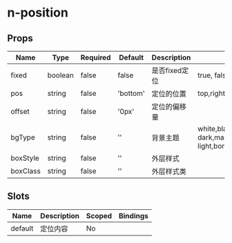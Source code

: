 # n-position

## Props
| Name | Type | Required | Default | Description | Choices |
| --- | --- | --- | --- | --- | --- |
| fixed | boolean | false | false | 是否fixed定位 | true, false | 
| pos | string | false | 'bottom' | 定位的位置 | top,right,bottom,left | 
| offset | string | false | '0px' | 定位的偏移量 |  | 
| bgType | string | false | '' | 背景主题 | white,black,transparent,nav,default,primary,success,warning,error,custom,link,light,middle,dark,inverse,page,hover,hover-dark,mask,mask-dark,text,text-second,text-third,text-forth,text-inverse,text-place,text-disabled,border,border-light,border-middle,border-dark,none,gradient | 
| boxStyle | string | false | '' | 外层样式 |  | 
| boxClass | string | false | '' | 外层样式类 |  | 

## Slots
| Name | Description | Scoped | Bindings |
| --- | --- | --- | --- |
| default | 定位内容 | No |  |

